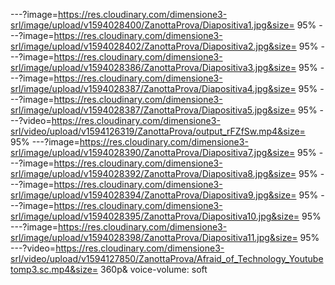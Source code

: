 ---?image=https://res.cloudinary.com/dimensione3-srl/image/upload/v1594028400/ZanottaProva/Diapositiva1.jpg&size= 95%
---?image=https://res.cloudinary.com/dimensione3-srl/image/upload/v1594028402/ZanottaProva/Diapositiva2.jpg&size= 95%
---?image=https://res.cloudinary.com/dimensione3-srl/image/upload/v1594028386/ZanottaProva/Diapositiva3.jpg&size= 95%
---?image=https://res.cloudinary.com/dimensione3-srl/image/upload/v1594028387/ZanottaProva/Diapositiva4.jpg&size= 95%
---?image=https://res.cloudinary.com/dimensione3-srl/image/upload/v1594028387/ZanottaProva/Diapositiva5.jpg&size= 95%
---?video=https://res.cloudinary.com/dimensione3-srl/video/upload/v1594126319/ZanottaProva/output_rFZfSw.mp4&size= 95%
---?image=https://res.cloudinary.com/dimensione3-srl/image/upload/v1594028390/ZanottaProva/Diapositiva7.jpg&size= 95%
---?image=https://res.cloudinary.com/dimensione3-srl/image/upload/v1594028392/ZanottaProva/Diapositiva8.jpg&size= 95%
---?image=https://res.cloudinary.com/dimensione3-srl/image/upload/v1594028394/ZanottaProva/Diapositiva9.jpg&size= 95%
---?image=https://res.cloudinary.com/dimensione3-srl/image/upload/v1594028395/ZanottaProva/Diapositiva10.jpg&size= 95%
---?image=https://res.cloudinary.com/dimensione3-srl/image/upload/v1594028398/ZanottaProva/Diapositiva11.jpg&size= 95%
---?video=https://res.cloudinary.com/dimensione3-srl/video/upload/v1594127850/ZanottaProva/Afraid_of_Technology_Youtubetomp3.sc.mp4&size= 360p& voice-volume: soft
